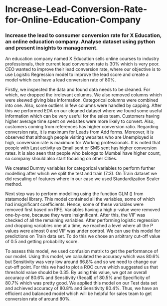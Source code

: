 # Increase-Lead-Conversion-Rate-for-Online-Education-Company
### Increase the lead to consumer conversion rate for X Education, an online education company. Analyse dataset using python and present insights to management.

An education company named X Education sells online courses to industry professionals, their current lead conversion rate is 30% which is very poor. CEO wanted to improve their lead conversion rate, where our objective is to use Logistic Regression model to improve the lead score and create a model which can have a lead conversion rate of 80%.

Firstly, we inspected the data and found data needs to be cleaned. For which, we dropped the irrelevant columns. We also removed columns which were skewed giving bias information. Categorical columns were combined into one. Also, some outliers in few columns were handled by capping. After this we performed EDA on our cleaned dataset where we found some useful information which can be very useful for the sales team. Customers having higher average time spent on websites were more likely to convert. Also, customers coming from references has higher conversion ratio. Regarding conversion rate, it is maximum for Leads from Add forms. Moreover, it is observed that although people visiting websites who are Unemployed is high, conversion rate is maximum for Working professionals. It is noted that people with Last activity as Email sent or SMS sent has higher conversion rates. It is also seen that people who belongs to Mumbai have higher count, so company should also start focusing on other Cities.


We created Dummy variables for categorical variables to perform further modelling after which we split the test and train (7:3). On Train dataset we did rescaling of features where in our case we used Standardization Scaler method. 


Next step was to perform modelling using the function GLM () from statsmodel library. This model contained all the variables, some of which had insignificant coefficients. Hence, some of these variables were removed first based on RFE. Variables having a high p-value were removed one-by-one, because they were insignificant. After this, the VIF was checked of all the remaining variables. After performing logistic regression and dropping variables one at a time, we reached a level where all the P values were almost 0 and VIF was under control. We can use this model for predictions on Train data set. To do this we chose an arbitrary cut-off value of 0.5 and getting probability score.


To assess this model, we used confusion matrix to get the performance of our model. Using this model, we calculated the accuracy which was 80.6% but Sensitivity was very low around 66.8% and so we need to change our cut-off point. For this we had to plot a ROC curve which suggested us that threshold value should be 0.35. By using this value, we got an overall accuracy of 80.6% and Sensitivity (Recall) of 80.5% and Specificity of 80.7% which was pretty good.  We applied this model on our Test data set and achieved accuracy of 80.8% and Sensitivity 80.4%. Thus, we have an efficient and balanced model which will be helpful for sales team to get conversion rate of around 80%.


